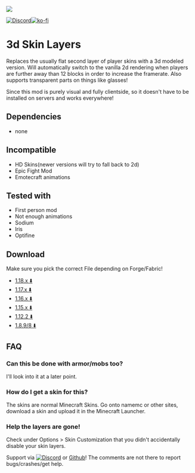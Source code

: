 [![](https://tr7zw.dev/curse/3dskin-banner.jpg)](https://tr7zw.github.io/project/3dskinlayers/)

[![Discord](https://tr7zw.dev/curse/Discord-long.png)](https://discord.gg/2wKH8yeThf)[![ko-fi](https://ko-fi.com/img/githubbutton_sm.svg)](https://ko-fi.com/O5O7ACGRH)

# 3d Skin Layers

Replaces the usually flat second layer of player skins with a 3d modeled version. Will automatically switch to the vanilla 2d rendering when players are further away than 12 blocks in order to increase the framerate. Also supports transparent parts on things like glasses!

Since this mod is purely visual and fully clientside, so it doesn't have to be installed on servers and works everywhere!

## Dependencies

- none

## Incompatible

- HD Skins(newer versions will try to fall back to 2d)
- Epic Fight Mod
- Emotecraft animations

## Tested with

- First person mod
- Not enough animations
- Sodium
- Iris
- Optifine

## Download

Make sure you pick the correct File depending on Forge/Fabric!

- [1.18.x ⬇️](https://www.curseforge.com/minecraft/mc-mods/skin-layers-3d/files/all?filter-status=1&filter-game-version=1738749986%3A73250) 
- [1.17.x ⬇️](https://www.curseforge.com/minecraft/mc-mods/skin-layers-3d/files/all?filter-status=1&filter-game-version=1738749986%3A73242) 
- [1.16.x ⬇️](https://www.curseforge.com/minecraft/mc-mods/skin-layers-3d/files/all?filter-status=1&filter-game-version=1738749986%3A70886) 
- [1.15.x ⬇️](https://www.curseforge.com/minecraft/mc-mods/skin-layers-3d/files/all?filter-status=1&filter-game-version=1738749986%3A68722)
- [1.12.2 ⬇️](https://www.curseforge.com/minecraft/mc-mods/skin-layers-3d/files/all?filter-status=1&filter-game-version=2020709689%3A6756)
- [1.8.9/8 ⬇️](https://www.curseforge.com/minecraft/mc-mods/skin-layers-3d/files/all?filter-status=1&filter-game-version=1738749986%3A4)

## FAQ

### Can this be done with armor/mobs too?

I'll look into it at a later point.

### How do I get a skin for this?

The skins are normal Minecraft Skins. Go onto namemc or other sites, download a skin and upload it in the Minecraft Launcher.

### Help the layers are gone!

Check under Options > Skin Customization that you didn't accidentally disable your skin layers.

Support via [![Discord](https://tr7zw.dev/curse/Discord.png)](https://discord.gg/2wKH8yeThf) or [Github](https://github.com/tr7zw/3d-skin-layers)! The comments are not there to report bugs/crashes/get help.
